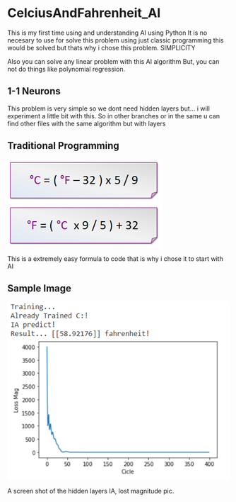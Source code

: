 # CelciusAndFahrenheit_AI
This is my first time using and understanding AI using Python
It is no necesary to use for solve this problem using just classic programming this would be solved but thats why i chose this problem. SIMPLICITY

Also you can solve any linear problem with this AI algorithm
But, you can not do things like polynomial regression. 

## 1-1 Neurons
This problem is very simple so we dont need hidden layers but... i will experiment a little bit with this.
So in other branches or in the same u can find other files with the same algorithm but with layers

## Traditional Programming

![](img/formulas.png)

This is a extremely easy formula to code that is why i chose it to start with AI

## Sample Image

![](img/sample.png)

A screen shot of the hidden layers IA, lost magnitude pic. 
